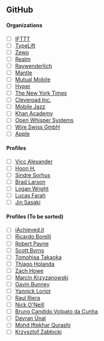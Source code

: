 ## GitHub
#### Organizations
- [ ] [IFTTT](https://github.com/IFTTT)
- [ ] [TypeLift](https://github.com/typelift)
- [ ] [Zewo](https://github.com/Zewo)
- [ ] [Realm](https://github.com/realm)
- [ ] [Raywenderlich](https://github.com/raywenderlich)
- [ ] [Mantle](https://github.com/Mantle)
- [ ] [Mutual Mobile](https://github.com/mutualmobile)
- [ ] [Hyper](https://github.com/hyperoslo)
- [ ] [The New York Times](https://github.com/NYTimes)
- [ ] [Cleveroad Inc.](https://github.com/Cleveroad)
- [ ] [Mobile Jazz](https://github.com/mobilejazz)
- [ ] [Khan Academy](https://github.com/Khan)
- [ ] [Open Whisper Systems](https://github.com/WhisperSystems)
- [ ] [Wire Swiss GmbH](https://github.com/wireapp)
- [ ] [Apple](https://github.com/apple)

#### Profiles
- [ ] [Vicc Alexander](https://github.com/ViccAlexander)
- [ ] [Hoon H.](https://github.com/eonil)
- [ ] [Sindre Sorhus](https://github.com/sindresorhus)
- [ ] [Brad Larson](https://github.com/BradLarson)
- [ ] [Logan Wright](https://github.com/LoganWright)
- [ ] [Lucas Farah](https://github.com/lfarah)
- [ ] [Jin Sasaki](https://github.com/jinSasaki)

#### Profiles (To be sorted)
- [ ] [iAchieved.it](https://github.com/iachievedit)
- [ ] [Ricardo Borelli](https://github.com/rabc)
- [ ] [Robert Payne](https://github.com/robertjpayne)
- [ ] [Scott Byrns](https://github.com/scottbyrns)
- [ ] [Tomohisa Takaoka](https://github.com/tomohisa)
- [ ] [Thiago Holanda](https://github.com/unnamedd)
- [ ] [Zach Howe](https://github.com/zachhowe)
- [ ] [Marcin Krzyzanowski](https://github.com/krzyzanowskim)
- [ ] [Gavin Bunney](https://github.com/gavinbunney)
- [ ] [Yannick Loriot](https://github.com/yannickl)
- [ ] [Raul Riera](https://github.com/raulriera)
- [ ] [Nick O'Neill](https://github.com/nickoneill)
- [ ] [Bruno Candido Volpato da Cunha](https://github.com/brunocvcunha)
- [ ] [Devran Ünal](https://github.com/Cosmo)
- [ ] [Mohd Iftekhar Qurashi](https://github.com/hackiftekhar)
- [ ] [Krzysztof Zabłocki](https://github.com/krzysztofzablocki)
